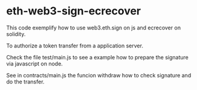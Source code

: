 # eth-web3-sign-ecrecover

This code exemplify how to use web3.eth.sign on js and ecrecover on solidity.

To authorize a token transfer from a application server.

Check the file test/main.js to see a example how to prepare the signature via javascript on node.

See in contracts/main.js the funcion withdraw how to check signature and do the transfer.
